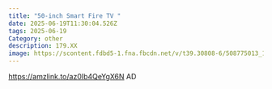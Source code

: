 ```yaml
---
title: "50-inch Smart Fire TV "
date: 2025-06-19T11:30:04.526Z
tags: 2025-06-19
Category: other
description: 179.XX
image: https://scontent.fdbd5-1.fna.fbcdn.net/v/t39.30808-6/508775013_122164656980522111_6748122490187819037_n.jpg?_nc_cat=109&ccb=1-7&_nc_sid=127cfc&_nc_ohc=NZmPMO3YGkwQ7kNvwHiySfZ&_nc_oc=AdlIHBWD9IzI8xAqYPUAqsBQ0rqiT5m_3F0H2jbp_FfVUICHEP-IDfl_LBE70AZmGu7ALKZb0dUR1ERJ21aupc1O&_nc_zt=23&_nc_ht=scontent.fdbd5-1.fna&_nc_gid=3rjMaxJXh_3CUgBUOqVoFQ&oh=00_AfNzIFRmdS_6uKMIuGQPXGK1q8YcbwNzhpQucf2Pi9mV6A&oe=6859C2D5
---
```

https://amzlink.to/az0Ib4QeYgX6N  AD
